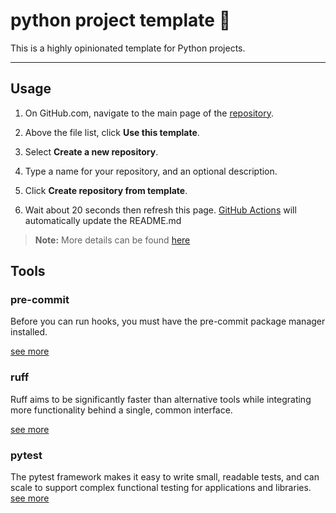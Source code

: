 # python project template :information_desk_person:

This is a highly opinionated template for Python projects.

---

## Usage

1. On GitHub.com, navigate to the main page of the [repository](https://github.com/talgat-abdraimov/python-project-template).

2. Above the file list, click **Use this template**.

3. Select **Create a new repository**.

4. Type a name for your repository, and an optional description.

5. Click **Create repository from template**.

6. Wait about 20 seconds then refresh this page. [GitHub Actions](https://docs.github.com/en/actions) will automatically update the README.md

> **Note:** More details can be found [here](https://docs.github.com/en/repositories/creating-and-managing-repositories/creating-a-repository-from-a-template#creating-a-repository-from-a-template)

## Tools

### pre-commit

Before you can run hooks, you must have the pre-commit package manager installed.

[see more](https://pre-commit.com/)

### ruff

Ruff aims to be significantly faster than alternative tools while integrating more functionality behind a single, common interface.

[see more](https://docs.astral.sh/ruff/)

### pytest

The pytest framework makes it easy to write small, readable tests, and can scale to support complex functional testing for applications and libraries. [see more](https://docs.pytest.org/en/7.4.x/)

